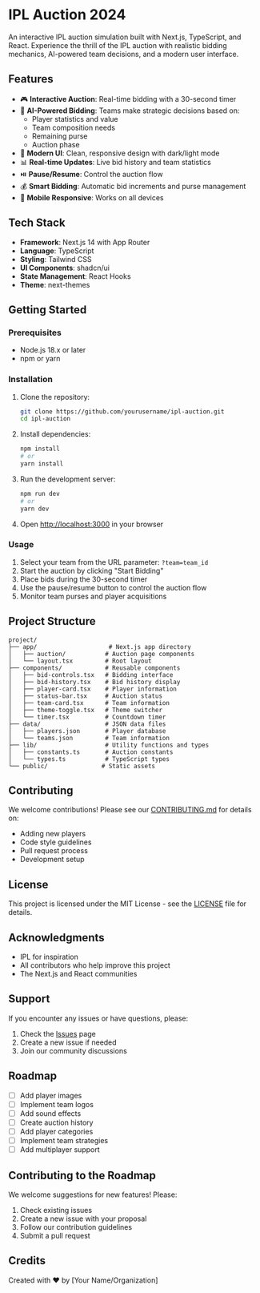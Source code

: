 # IPL Auction 2024

An interactive IPL auction simulation built with Next.js, TypeScript, and React. Experience the thrill of the IPL auction with realistic bidding mechanics, AI-powered team decisions, and a modern user interface.

## Features

- 🎮 **Interactive Auction**: Real-time bidding with a 30-second timer
- 🤖 **AI-Powered Bidding**: Teams make strategic decisions based on:
  - Player statistics and value
  - Team composition needs
  - Remaining purse
  - Auction phase
- 🎨 **Modern UI**: Clean, responsive design with dark/light mode
- 📊 **Real-time Updates**: Live bid history and team statistics
- ⏯️ **Pause/Resume**: Control the auction flow
- 💰 **Smart Bidding**: Automatic bid increments and purse management
- 📱 **Mobile Responsive**: Works on all devices

## Tech Stack

- **Framework**: Next.js 14 with App Router
- **Language**: TypeScript
- **Styling**: Tailwind CSS
- **UI Components**: shadcn/ui
- **State Management**: React Hooks
- **Theme**: next-themes

## Getting Started

### Prerequisites

- Node.js 18.x or later
- npm or yarn

### Installation

1. Clone the repository:
   ```bash
   git clone https://github.com/yourusername/ipl-auction.git
   cd ipl-auction
   ```

2. Install dependencies:
   ```bash
   npm install
   # or
   yarn install
   ```

3. Run the development server:
   ```bash
   npm run dev
   # or
   yarn dev
   ```

4. Open [http://localhost:3000](http://localhost:3000) in your browser

### Usage

1. Select your team from the URL parameter: `?team=team_id`
2. Start the auction by clicking "Start Bidding"
3. Place bids during the 30-second timer
4. Use the pause/resume button to control the auction flow
5. Monitor team purses and player acquisitions

## Project Structure

```
project/
├── app/                    # Next.js app directory
│   ├── auction/           # Auction page components
│   └── layout.tsx         # Root layout
├── components/            # Reusable components
│   ├── bid-controls.tsx   # Bidding interface
│   ├── bid-history.tsx    # Bid history display
│   ├── player-card.tsx    # Player information
│   ├── status-bar.tsx     # Auction status
│   ├── team-card.tsx      # Team information
│   ├── theme-toggle.tsx   # Theme switcher
│   └── timer.tsx          # Countdown timer
├── data/                  # JSON data files
│   ├── players.json       # Player database
│   └── teams.json         # Team information
├── lib/                   # Utility functions and types
│   ├── constants.ts       # Auction constants
│   └── types.ts           # TypeScript types
└── public/               # Static assets
```

## Contributing

We welcome contributions! Please see our [CONTRIBUTING.md](CONTRIBUTING.md) for details on:

- Adding new players
- Code style guidelines
- Pull request process
- Development setup

## License

This project is licensed under the MIT License - see the [LICENSE](LICENSE) file for details.

## Acknowledgments

- IPL for inspiration
- All contributors who help improve this project
- The Next.js and React communities

## Support

If you encounter any issues or have questions, please:

1. Check the [Issues](https://github.com/yourusername/ipl-auction/issues) page
2. Create a new issue if needed
3. Join our community discussions

## Roadmap

- [ ] Add player images
- [ ] Implement team logos
- [ ] Add sound effects
- [ ] Create auction history
- [ ] Add player categories
- [ ] Implement team strategies
- [ ] Add multiplayer support

## Contributing to the Roadmap

We welcome suggestions for new features! Please:

1. Check existing issues
2. Create a new issue with your proposal
3. Follow our contribution guidelines
4. Submit a pull request

## Credits

Created with ❤️ by [Your Name/Organization] 